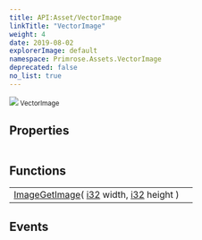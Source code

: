 ```yaml
---
title: API:Asset/VectorImage
linkTitle: "VectorImage"
weight: 4
date: 2019-08-02
explorerImage: default
namespace: Primrose.Assets.VectorImage
deprecated: false
no_list: true
---
```

<small class="inheritance">
<span class="" href="/docs/api-reference/Class/VectorImage"><img src="/icons/silk/default.png"/>&nbsp;VectorImage</span></small>
 
## Properties
 
<table class="studiohide">
<tbody>
</tbody>
</table>
 
## Functions
 
<table class="studiohide">
<tbody>
<tr class="function-row ">
<td style="vertical-align:top;white-space:normal;">
<div>
<a class="type" href="/docs/api-reference/Asset/Image">Image</a><span class="method-body" style="text-indent: -2em;"><a class="method-name  " href="GetImage">GetImage</a></span><span style="display: inline-block">( <span class="param" style="white-space: nowrap"><a class="type" href="/docs/api-reference/System/Primitives#int32">i32</a> width, <a class="type" href="/docs/api-reference/System/Primitives#int32">i32</a> height</span> )</span></span></div></td>
<td style="vertical-align:top;white-space:normal;">
</td>
</tr>

</tbody>
</table>
 
## Events
 
<table class="studiohide">
<tbody>
</tbody>
</table>
<b>
</b>
<div class="inheritors">
<ul class="root">
</ul>
</div>
